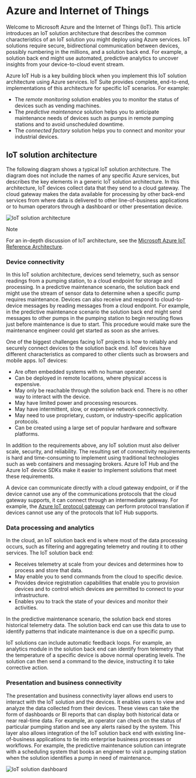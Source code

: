 
# Azure and Internet of Things

Welcome to Microsoft Azure and the Internet of Things (IoT). This article introduces an IoT solution architecture that describes the common characteristics of an IoT solution you might deploy using Azure services. IoT solutions require secure, bidirectional communication between devices, possibly numbering in the millions, and a solution back end. For example, a solution back end might use automated, predictive analytics to uncover insights from your device-to-cloud event stream.

Azure IoT Hub is a key building block when you implement this IoT solution architecture using Azure services. IoT Suite provides complete, end-to-end, implementations of this architecture for specific IoT scenarios. For example:

* The *remote monitoring* solution enables you to monitor the status of devices such as vending machines.
* The *predictive maintenance* solution helps you to anticipate maintenance needs of devices such as pumps in remote pumping stations and to avoid unscheduled downtime.
* The *connected factory* solution helps you to connect and monitor your industrial devices.

## IoT solution architecture

The following diagram shows a typical IoT solution architecture. The diagram does not include the names of any specific Azure services, but describes the key elements in a generic IoT solution architecture. In this architecture, IoT devices collect data that they send to a cloud gateway. The cloud gateway makes the data available for processing by other back-end services from where data is delivered to other line-of-business applications or to human operators through a dashboard or other presentation device.

![IoT solution architecture][img-solution-architecture]

> [!NOTE]
> For an in-depth discussion of IoT architecture, see the [Microsoft Azure IoT Reference Architecture][lnk-refarch].

### Device connectivity

In this IoT solution architecture, devices send telemetry, such as sensor readings from a pumping station, to a cloud endpoint for storage and processing. In a predictive maintenance scenario, the solution back end might use the stream of sensor data to determine when a specific pump requires maintenance. Devices can also receive and respond to cloud-to-device messages by reading messages from a cloud endpoint. For example, in the predictive maintenance scenario the solution back end might send messages to other pumps in the pumping station to begin rerouting flows just before maintenance is due to start. This procedure would make sure the maintenance engineer could get started as soon as she arrives.

One of the biggest challenges facing IoT projects is how to reliably and securely connect devices to the solution back end. IoT devices have different characteristics as compared to other clients such as browsers and mobile apps. IoT devices:

* Are often embedded systems with no human operator.
* Can be deployed in remote locations, where physical access is expensive.
* May only be reachable through the solution back end. There is no other way to interact with the device.
* May have limited power and processing resources.
* May have intermittent, slow, or expensive network connectivity.
* May need to use proprietary, custom, or industry-specific application protocols.
* Can be created using a large set of popular hardware and software platforms.

In addition to the requirements above, any IoT solution must also deliver scale, security, and reliability. The resulting set of connectivity requirements is hard and time-consuming to implement using traditional technologies such as web containers and messaging brokers. Azure IoT Hub and the Azure IoT device SDKs make it easier to implement solutions that meet these requirements.

A device can communicate directly with a cloud gateway endpoint, or if the device cannot use any of the communications protocols that the cloud gateway supports, it can connect through an intermediate gateway. For example, the [Azure IoT protocol gateway][lnk-protocol-gateway] can perform protocol translation if devices cannot use any of the protocols that IoT Hub supports.

### Data processing and analytics

In the cloud, an IoT solution back end is where most of the data processing occurs, such as filtering and aggregating telemetry and routing it to other services. The IoT solution back end:

* Receives telemetry at scale from your devices and determines how to process and store that data. 
* May enable you to send commands from the cloud to specific device.
* Provides device registration capabilities that enable you to provision devices and to control which devices are permitted to connect to your infrastructure.
* Enables you to track the state of your devices and monitor their activities.

In the predictive maintenance scenario, the solution back end stores historical telemetry data. The solution back end can use this data to use to identify patterns that indicate maintenance is due on a specific pump.

IoT solutions can include automatic feedback loops. For example, an analytics module in the solution back end can identify from telemetry that the temperature of a specific device is above normal operating levels. The solution can then send a command to the device, instructing it to take corrective action.

### Presentation and business connectivity

The presentation and business connectivity layer allows end users to interact with the IoT solution and the devices. It enables users to view and analyze the data collected from their devices. These views can take the form of dashboards or BI reports that can display both historical data or near real-time data. For example, an operator can check on the status of particular pumping station and see any alerts raised by the system. This layer also allows integration of the IoT solution back end with existing line-of-business applications to tie into enterprise business processes or workflows. For example, the predictive maintenance solution can integrate with a scheduling system that books an engineer to visit a pumping station when the solution identifies a pump in need of maintenance.

![IoT solution dashboard][img-dashboard]

[img-solution-architecture]: ./media/iot-azure-and-iot/iot-reference-architecture.png
[img-dashboard]: ./media/iot-azure-and-iot/iot-suite.png

[lnk-machinelearning]: http://azure.microsoft.com/documentation/services/machine-learning/
[Azure IoT Suite]: http://azure.microsoft.com/solutions/iot
[lnk-protocol-gateway]:  ../articles/iot-hub/iot-hub-protocol-gateway.md
[lnk-refarch]: http://download.microsoft.com/download/A/4/D/A4DAD253-BC21-41D3-B9D9-87D2AE6F0719/Microsoft_Azure_IoT_Reference_Architecture.pdf
